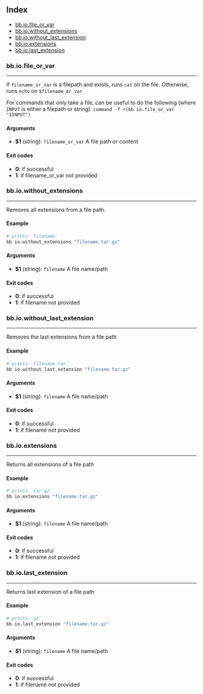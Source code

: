 ## Index

* [bb.io.file_or_var](#bbiofileorvar)
* [bb.io.without_extensions](#bbiowithoutextensions)
* [bb.io.without_last_extension](#bbiowithoutlastextension)
* [bb.io.extensions](#bbioextensions)
* [bb.io.last_extension](#bbiolastextension)

### bb.io.file_or_var

---
If `filename_or_var` is a filepath and exists, runs `cat` on the file.  Otherwise, runs `echo` on `$filename_or_var`

For commands that only take a file, can be useful to do the following (where `INPUT` is either a filepath or string):
`command -f <(bb io.file_or_var "$INPUT")`

#### Arguments

* **$1** (string): `filename_or_var` A file path or content

#### Exit codes

* **0**: if successful
* **1**: if filename_or_var not provided

### bb.io.without_extensions

---
Removes all extensions from a file path.

#### Example

```bash
# prints `filename`
bb io.without_extensions "filename.tar.gz"
```

#### Arguments

* **$1** (string): `filename` A file name/path

#### Exit codes

* **0**: if successful
* **1**: if filename not provided

### bb.io.without_last_extension

---
Removes the last extensions from a file path

#### Example

```bash
# prints `filename.tar`
bb io.without_last_extension "filename.tar.gz"
```

#### Arguments

* **$1** (string): `filename` A file name/path

#### Exit codes

* **0**: if successful
* **1**: if filename not provided

### bb.io.extensions

---
Returns all extensions of a file path

#### Example

```bash
# prints `tar.gz`
bb io.extensions "filename.tar.gz"
```

#### Arguments

* **$1** (string): `filename` A file name/path

#### Exit codes

* **0**: if successful
* **1**: if filename not provided

### bb.io.last_extension

---
Returns last extension of a file path

#### Example

```bash
# prints `gz`
bb io.last_extension "filename.tar.gz"
```

#### Arguments

* **$1** (string): `filename` A file name/path

#### Exit codes

* **0**: if successful
* **1**: if filename not provided

